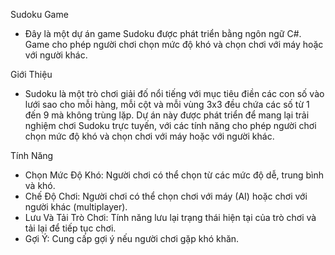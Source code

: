  Sudoku Game
- Đây là một dự án game Sudoku được phát triển bằng ngôn ngữ C#. Game cho phép người chơi chọn mức độ khó và chọn chơi với máy hoặc với người khác.

 Giới Thiệu
- Sudoku là một trò chơi giải đố nổi tiếng với mục tiêu điền các con số vào lưới sao cho mỗi hàng, mỗi cột và mỗi vùng 3x3 đều chứa các số từ 1 đến 9 mà không trùng lặp. Dự án này được phát triển để mang lại trải nghiệm chơi Sudoku trực tuyến, với các tính năng cho phép người chơi chọn mức độ khó và chọn chơi với máy hoặc với người khác.

 Tính Năng
- Chọn Mức Độ Khó: Người chơi có thể chọn từ các mức độ dễ, trung bình và khó.
- Chế Độ Chơi: Người chơi có thể chọn chơi với máy (AI) hoặc chơi với người khác (multiplayer).
- Lưu Và Tải Trò Chơi: Tính năng lưu lại trạng thái hiện tại của trò chơi và tải lại để tiếp tục chơi.
- Gợi Ý: Cung cấp gợi ý nếu người chơi gặp khó khăn.
